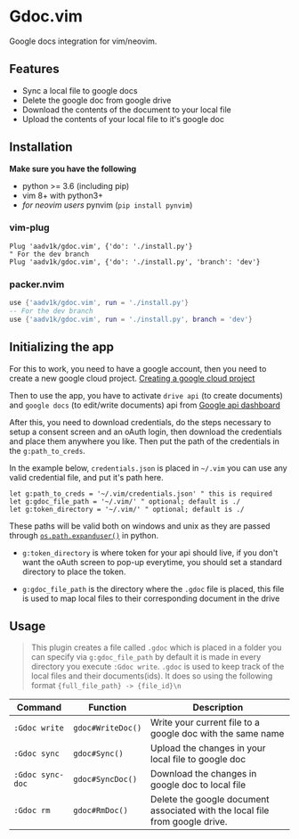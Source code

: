 # Gdoc.vim

Google docs integration for vim/neovim.

## Features

- Sync a local file to google docs
- Delete the google doc from google drive
- Download the contents of the document to your local file
- Upload the contents of your local file to it's google doc

## Installation

**Make sure you have the following**

- python >= 3.6 (including pip)
- vim 8+ with python3+
- _for neovim users_ pynvim (`pip install pynvim`)

### vim-plug

```vim
Plug 'aadv1k/gdoc.vim', {'do': './install.py'}
" For the dev branch
Plug 'aadv1k/gdoc.vim', {'do': './install.py', 'branch': 'dev'}
```

### packer.nvim

```lua
use {'aadv1k/gdoc.vim', run = './install.py'}
-- For the dev branch
use {'aadv1k/gdoc.vim', run = './install.py', branch = 'dev'}
```

## Initializing the app

For this to work, you need to have a google account, then you need to create a new google cloud project.
[Creating a google cloud project](https://developers.google.com/workspace/guides/create-project)

Then to use the app, you have to activate `drive api` (to create documents) and `google docs` (to edit/write documents) api from
[Google api dashboard](https://console.cloud.google.com/apis/dashboard)

After this, you need to download credentials, do the steps necessary to setup a consent screen and an
oAuth login, then download the credentials and place them anywhere you like. Then put the path of
the credentials in the `g:path_to_creds`.

In the example below, `credentials.json` is placed in `~/.vim` you can use any valid credential file, and put it's path here.

```vim
let g:path_to_creds = '~/.vim/credentials.json' " this is required
let g:gdoc_file_path = '~/.vim/' " optional; default is ./
let g:token_directory = '~/.vim/' " optional; default is ./
```

These paths will be valid both on windows and unix as they are passed through [`os.path.expanduser()`](https://docs.python.org/3/library/os.path.html#os.path.expanduser) in python.

- `g:token_directory` is where token for your api should live, if you don't
  want the oAuth screen to pop-up everytime, you should set a standard directory
  to place the token.

- `g:gdoc_file_path` is the directory where the `.gdoc` file is placed, this file
  is used to map local files to their corresponding document in the drive

## Usage

> This plugin creates a file called `.gdoc` which is placed in a folder you can specify via `g:gdoc_file_path` by default it is made in every directory you execute `:Gdoc write`.
> `.gdoc` is used to keep track of the local files and their documents(ids). It does so using the following format `{full_file_path} -> {file_id}\n`

| Command          | Function          | Description                                                                  |
| ---------------- | ----------------- | ---------------------------------------------------------------------------- |
| `:Gdoc write`    | `gdoc#WriteDoc()` | Write your current file to a google doc with the same name                   |
| `:Gdoc sync`     | `gdoc#Sync()`     | Upload the changes in your local file to google doc                          |
| `:Gdoc sync-doc` | `gdoc#SyncDoc()`  | Download the changes in google doc to local file                             |
| `:Gdoc rm`       | `gdoc#RmDoc()`    | Delete the google document associated with the local file from google drive. |

